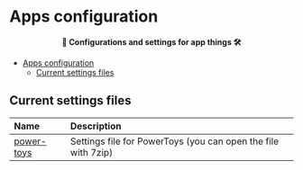 # Apps configuration

**<p align="center">📄 Configurations and settings for app things 🛠️</p>**

- [Apps configuration](#apps-configuration)
  - [Current settings files](#current-settings-files)

## Current settings files

| Name                           | Description                                                   |
| :----------------------------- | :------------------------------------------------------------ |
| [power-toys](./power-toys.ptb) | Settings file for PowerToys (you can open the file with 7zip) |
